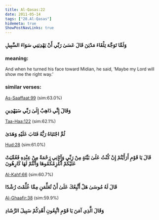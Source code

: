 ```yaml
---
title: Al-Qasas:22
date: 2011-05-14
tags: ["28.Al-Qasas"]
hidemeta: true 
ShowPostNavLinks: true 
---
```

### وَلَمَّا تَوَجَّهَ تِلْقَاءَ مَدْيَنَ قَالَ عَسَىٰ رَبِّي أَنْ يَهْدِيَنِي سَوَاءَ السَّبِيلِ
### meaning: 
And when he turned his face toward Midian, he said, ‘Maybe my Lord will show me the right way.’
### similar verses: 

[As-Saaffaat:99](/37/99) (sim:63.0%)

### وَقَالَ إِنِّي ذَاهِبٌ إِلَىٰ رَبِّي سَيَهْدِينِ

[Taa-Haa:122](/20/122) (sim:62.1%)

### ثُمَّ اجْتَبَاهُ رَبُّهُ فَتَابَ عَلَيْهِ وَهَدَىٰ

[Hud:28](/11/28) (sim:61.0%)

### قَالَ يَا قَوْمِ أَرَأَيْتُمْ إِنْ كُنْتُ عَلَىٰ بَيِّنَةٍ مِنْ رَبِّي وَآتَانِي رَحْمَةً مِنْ عِنْدِهِ فَعُمِّيَتْ عَلَيْكُمْ أَنُلْزِمُكُمُوهَا وَأَنْتُمْ لَهَا كَارِهُونَ

[Al-Kahf:66](/18/66) (sim:60.7%)

### قَالَ لَهُ مُوسَىٰ هَلْ أَتَّبِعُكَ عَلَىٰ أَنْ تُعَلِّمَنِ مِمَّا عُلِّمْتَ رُشْدًا

[Al-Ghaafir:38](/40/38) (sim:59.9%)

### وَقَالَ الَّذِي آمَنَ يَا قَوْمِ اتَّبِعُونِ أَهْدِكُمْ سَبِيلَ الرَّشَادِ
